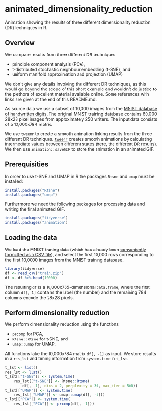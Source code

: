 # animated_dimensionality_reduction

Animation showing the results of three different dimensionality reduction (DR) techniques in R.

## Overview

We compare results from three different DR techniques

- principle component analysis (PCA),
- t-distributed stochastic neighbour embedding (t-SNE), and
- uniform manifold approximation and projection (UMAP)

We don't give any details involving the different DR techniques, as this would go beyond the scope of this short example and wouldn't do justice to the plethora of excellent material available online. Some references with links are given at the end of this README.md.

As source data we use a subset of 10,000 images from the [MNIST database of handwritten digits](http://yann.lecun.com/exdb/mnist/). The original MNIST training database contains 60,000 28x28 pixel images from approximately 250 writers. The input data consists of a 10,000x784 matrix.

We use `tweenr` to create a smooth animation linking results from the three different DR techniques. [`tweenr`](https://github.com/thomasp85/tweenr) creates smooth animations by calculating intermediate values between different states (here, the different DR results). We then use `animation::saveGIF` to store the animation in an animated GIF.


## Prerequisities

In order to use t-SNE and UMAP in R the packages `Rtsne` and `umap` must be installed:

```r
install.packages("Rtsne")
install.packages("umap")
```

Furthermore we need the following packages for processing data and writing the final animated GIF.

```r
install.packages("tidyverse")
install.packages("animation")
```


## Loading the data

We load the MNIST traning data (which has already been [conveniently formatted as a CSV file](https://pjreddie.com/projects/mnist-in-csv/)), and select the first 10,000 rows corresponding to the first 10,0000 images from the MNIST training database.

```r
library(tidyverse)
df <- read_csv("train.zip")
df <- df %>% head(10000)
```

The resulting `df` is a 10,000x785-dimensional `data.frame`, where the first column `df[, 1]` contains the label (the number) and the remaining 784 columns encode the 28x28 pixels.

## Perform dimensionality reduction

We perform dimensionality reduction using the functions

- `prcomp` for PCA,
- `Rtsne::Rtsne` for t-SNE, and
- `umap::umap` for UMAP.

All functions take the 10,000x784 matrix `df[, -1]` as input. We store results in a `res_lst` and timing information from `system.time` in `t_lst`.

```r
t_lst <- list()
res_lst <- list()
t_lst[["t-SNE"]] <- system.time(
    res_lst[["t-SNE"]] <- Rtsne::Rtsne(
        df[, -1], dims = 2, perplexity = 30, max_iter = 500))
t_lst[["UMAP"]] <- system.time(
    res_lst[["UMAP"]] <- umap::umap(df[, -1]))
t_lst[["PCA"]] <- system.time(
    res_lst[["PCA"]] <- prcomp(df[, -1]))
```
